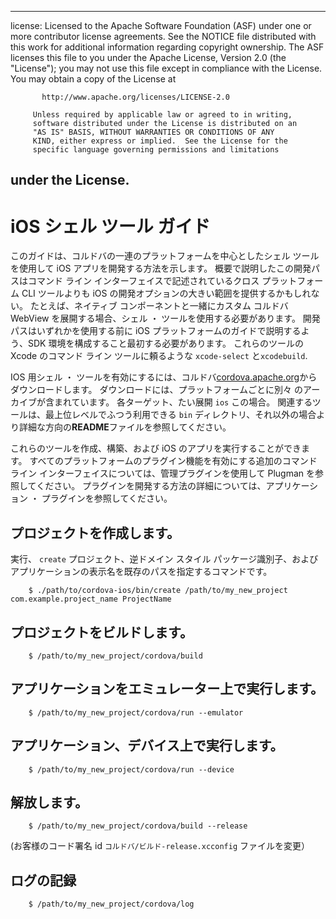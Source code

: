 * * *

license: Licensed to the Apache Software Foundation (ASF) under one or more contributor license agreements. See the NOTICE file distributed with this work for additional information regarding copyright ownership. The ASF licenses this file to you under the Apache License, Version 2.0 (the "License"); you may not use this file except in compliance with the License. You may obtain a copy of the License at

           http://www.apache.org/licenses/LICENSE-2.0
    
         Unless required by applicable law or agreed to in writing,
         software distributed under the License is distributed on an
         "AS IS" BASIS, WITHOUT WARRANTIES OR CONDITIONS OF ANY
         KIND, either express or implied.  See the License for the
         specific language governing permissions and limitations
    

## under the License.

# iOS シェル ツール ガイド

このガイドは、コルドバの一連のプラットフォームを中心としたシェル ツールを使用して iOS アプリを開発する方法を示します。 概要で説明したこの開発パスはコマンド ライン インターフェイスで記述されているクロス プラットフォーム CLI ツールよりも iOS の開発オプションの大きい範囲を提供するかもしれない。 たとえば、ネイティブ コンポーネントと一緒にカスタム コルドバ WebView を展開する場合、シェル ・ ツールを使用する必要があります。 開発パスはいずれかを使用する前に iOS プラットフォームのガイドで説明するよう、SDK 環境を構成すること最初する必要があります。 これらのツールの Xcode のコマンド ライン ツールに頼るような `xcode-select` と`xcodebuild`.

IOS 用シェル ・ ツールを有効にするには、コルドバ[cordova.apache.org][1]からダウンロードします。 ダウンロードには、プラットフォームごとに別々 のアーカイブが含まれています。 各ターゲット、たい展開 `ios` この場合。 関連するツールは、最上位レベルでふつう利用できる `bin` ディレクトリ、それ以外の場合より詳細な方向の**README**ファイルを参照してください。

 [1]: http://cordova.apache.org

これらのツールを作成、構築、および iOS のアプリを実行することができます。 すべてのプラットフォームのプラグイン機能を有効にする追加のコマンド ライン インターフェイスについては、管理プラグインを使用して Plugman を参照してください。 プラグインを開発する方法の詳細については、アプリケーション ・ プラグインを参照してください。

## プロジェクトを作成します。

実行、 `create` プロジェクト、逆ドメイン スタイル パッケージ識別子、およびアプリケーションの表示名を既存のパスを指定するコマンドです。

        $ ./path/to/cordova-ios/bin/create /path/to/my_new_project com.example.project_name ProjectName
    

## プロジェクトをビルドします。

        $ /path/to/my_new_project/cordova/build
    

## アプリケーションをエミュレーター上で実行します。

        $ /path/to/my_new_project/cordova/run --emulator
    

## アプリケーション、デバイス上で実行します。

        $ /path/to/my_new_project/cordova/run --device
    

## 解放します。

        $ /path/to/my_new_project/cordova/build --release
    

(お客様のコード署名 id `コルドバ/ビルド-release.xcconfig` ファイルを変更）

## ログの記録

        $ /path/to/my_new_project/cordova/log